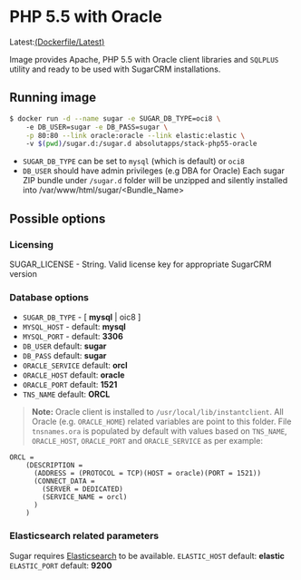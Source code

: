 [1]:https://github.com/padlik/docker-php55-oracle/blob/master/Dockerfile
# PHP 5.5 with Oracle
Latest:[(Dockerfile/Latest)][1]

Image provides Apache, PHP 5.5 with Oracle client libraries and `SQLPLUS` utility and ready to be used with SugarCRM installations. 

## Running image

```sh
$ docker run -d --name sugar -e SUGAR_DB_TYPE=oci8 \ 
    -e DB_USER=sugar -e DB_PASS=sugar \
    -p 80:80 --link oracle:oracle --link elastic:elastic \ 
    -v $(pwd)/sugar.d:/sugar.d absolutapps/stack-php55-oracle
```

- `SUGAR_DB_TYPE`  can be set to `mysql` (which is default) or `oci8`
- `DB_USER` should have admin privileges (e.g DBA for Oracle) 
Each sugar ZIP bundle under `/sugar.d` folder will be unzipped and silently installed into /var/www/html/sugar/<Bundle_Name> 

## Possible options

### Licensing
SUGAR_LICENSE - String. Valid license key for appropriate SugarCRM version 

### Database options
- `SUGAR_DB_TYPE` - [ **mysql** | oic8 ]
- `MYSQL_HOST` - default: **mysql** 
- `MYSQL_PORT` - default: **3306**
- `DB_USER` default: **sugar**
- `DB_PASS` default: **sugar**
- `ORACLE_SERVICE` default: **orcl**
- `ORACLE_HOST` default: **oracle**
- `ORACLE_PORT` default: **1521**
- `TNS_NAME` default: **ORCL**

> **Note:**
Oracle client is installed to `/usr/local/lib/instantclient`. All Oracle (e.g. `ORACLE_HOME`) related variables are point to this folder. File `tnsnames.ora` is populated by default with values based on `TNS_NAME`, `ORACLE_HOST`, `ORACLE_PORT` and `ORACLE_SERVICE` as per example:
```
ORCL =
    (DESCRIPTION =
      (ADDRESS = (PROTOCOL = TCP)(HOST = oracle)(PORT = 1521))
      (CONNECT_DATA =
        (SERVER = DEDICATED)
        (SERVICE_NAME = orcl)
      )
    )
```

### Elasticsearch related parameters
Sugar requires [Elasticsearch][2] to be available. 
`ELASTIC_HOST` default: **elastic**
`ELASTIC_PORT` default: **9200**

[2]:https://hub.docker.com/_/elasticsearch/

